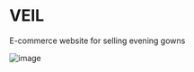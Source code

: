 # VEIL
E-commerce website for selling evening gowns

![image](https://github.com/hanan757/veil/assets/20341928/a8d13867-9903-4438-a184-a3c907a329c6)
